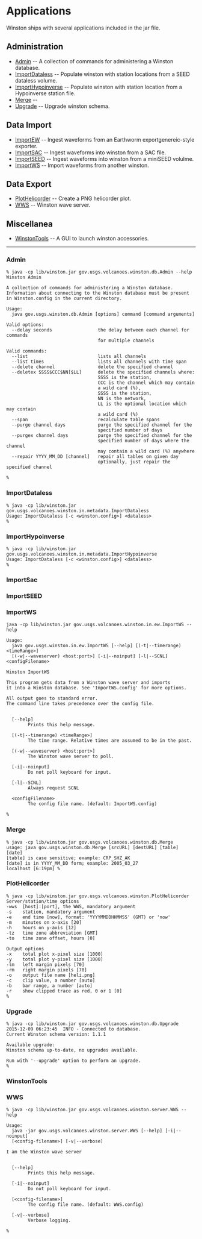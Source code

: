 # Applications

Winston ships with several applications included in the jar file. 

## Administration
- [Admin](#admin) -- A collection of commands for administering a Winston database.
- [ImportDataless](#importdataless) -- Populate winston with station locations from a SEED dataless volume.
- [ImportHypoinverse](#importhypoinverse) -- Populate winston with station location from a Hypoinverse station file.
- [Merge](#merge) -- 
- [Upgrade](#upgrade) -- Upgrade winston schema. 

## Data Import
- [ImportEW](importew.md) -- Ingest waveforms from an Earthworm exportgenereic-style exporter.
- [ImportSAC](#importsac) -- Ingest waveforms into winston from a SAC file.
- [ImportSEED](#importseed) -- Ingest waveforms into winston from a miniSEED volulme. 
- [ImportWS](#importws) -- Import waveforms from another winston.

## Data Export
- [PlotHelicorder](#plothelicorder) -- Create a PNG helicorder plot. 
- [WWS](#wws) -- Winston wave server. 

## Miscellanea
- [WinstonTools](#winstontools) -- A GUI to launch winston accessories.

---
<a name="admin"></a>
### Admin


	% java -cp lib/winston.jar gov.usgs.volcanoes.winston.db.Admin --help
	Winston Admin

	A collection of commands for administering a Winston database.
	Information about connecting to the Winston database must be present
	in Winston.config in the current directory.
	
	Usage:
	  java gov.usgs.winston.db.Admin [options] command [command arguments]
	
	Valid options:
	  --delay seconds                 the delay between each channel for commands
	                                  for multiple channels
	
	Valid commands:
	  --list                          lists all channels
	  --list times                    lists all channels with time span
	  --delete channel                delete the specified channel
	  --deletex SSSS$CCC$NN[$LL]      delete the specified channels where:
	                                  SSSS is the station,
	                                  CCC is the channel which may contain
	                                  a wild card (%),
	                                  SSSS is the station,
	                                  NN is the network,
	                                  LL is the optional location which may contain
	                                  a wild card (%)
	  --span                          recalculate table spans
	  --purge channel days            purge the specified channel for the
	                                  specified number of days
	  --purgex channel days           purge the specified channel for the
	                                  specified number of days where the channel
	                                  may contain a wild card (%) anywhere
	  --repair YYYY_MM_DD [channel]   repair all tables on given day
	                                  optionally, just repair the specified channel
	
	% 

<a name="importdataless"></a>
### ImportDataless
	% java -cp lib/winston.jar gov.usgs.volcanoes.winston.in.metadata.ImportDataless
	Usage: ImportDataless [-c <winston.config>] <dataless>
	% 

### ImportHypoinverse
	% java -cp lib/winston.jar gov.usgs.volcanoes.winston.in.metadata.ImportHypoinverse 
	Usage: ImportDataless [-c <winston.config>] <dataless>
	% 
	
<a name="importsac"></a>
### ImportSac

<a name="importseed"></a>
### ImportSEED

### ImportWS
	java -cp lib/winston.jar gov.usgs.volcanoes.winston.in.ew.ImportWS --help
	
	Usage:
	  java gov.usgs.winston.in.ew.ImportWS [--help] [(-t|--timerange) <timeRange>]
	  [(-w|--waveserver) <host:port>] [-i|--noinput] [-l|--SCNL] <configFilename>
	
	Winston ImportWS
	
	This program gets data from a Winston wave server and imports
	it into a Winston database. See 'ImportWS.config' for more options.
	
	All output goes to standard error.
	The command line takes precedence over the config file.
	
	
	  [--help]
	        Prints this help message.
	
	  [(-t|--timerange) <timeRange>]
	        The time range. Relative times are assumed to be in the past.
	
	  [(-w|--waveserver) <host:port>]
	        The Winston wave server to poll.
	
	  [-i|--noinput]
	        Do not poll keyboard for input.
	
	  [-l|--SCNL]
	        Always request SCNL
	
	  <configFilename>
	        The config file name. (default: ImportWS.config)
	
	% 
	
### Merge
	% java -cp lib/winston.jar gov.usgs.volcanoes.winston.db.Merge 
	usage: java gov.usgs.winston.db.Merge [srcURL] [destURL] [table] [date]
	[table] is case sensitive; example: CRP_SHZ_AK
	[date] is in YYYY_MM_DD form; example: 2005_03_27
	localhost [6:19pm] % 
	
### PlotHelicorder
	% java -cp lib/winston.jar gov.usgs.volcanoes.winston.PlotHelicorder 
	Server/station/time options
	-wws  [host]:[port], the WWS, mandatory argument
	-s    station, mandatory argument
	-e    end time [now], format: 'YYYYMMDDHHMMSS' (GMT) or 'now'
	-m    minutes on x-axis [20]
	-h    hours on y-axis [12]
	-tz   time zone abbreviation [GMT]
	-to   time zone offset, hours [0]
	
	Output options
	-x    total plot x-pixel size [1000]
	-y    total plot y-pixel size [1000]
	-lm   left margin pixels [70]
	-rm   right margin pixels [70]
	-o    output file name [heli.png]
	-c    clip value, a number [auto]
	-b    bar range, a number [auto]
	-r    show clipped trace as red, 0 or 1 [0]
	% 

### Upgrade
	% java -cp lib/winston.jar gov.usgs.volcanoes.winston.db.Upgrade
	2015-12-09 06:23:45  INFO - Connected to database.
	Current Winston schema version: 1.1.1
	
	Available upgrade:
	Winston schema up-to-date, no upgrades available.
	
	Run with '--upgrade' option to perform an upgrade.
	% 

### WinstonTools

### WWS
	% java -cp lib/winston.jar gov.usgs.volcanoes.winston.server.WWS --help
	
	Usage:
	  java -jar gov.usgs.volcanoes.winston.server.WWS [--help] [-i|--noinput]
	  [<config-filename>] [-v|--verbose]
	
	I am the Winston wave server
	
	
	  [--help]
	        Prints this help message.
	
	  [-i|--noinput]
	        Do not poll keyboard for input.
	
	  [<config-filename>]
	        The config file name. (default: WWS.config)
	
	  [-v|--verbose]
	        Verbose logging.
	
	%